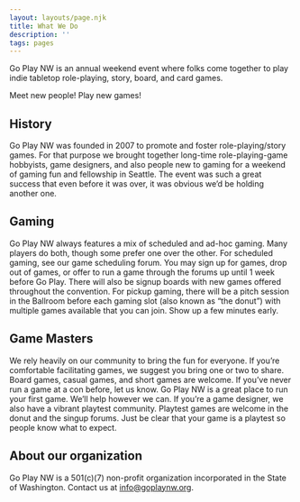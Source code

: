 ```yaml
---
layout: layouts/page.njk
title: What We Do
description: ''
tags: pages
---
```

Go Play NW is an annual weekend event where folks come together to play indie tabletop role-playing, story, board, and card games.

Meet new people! Play new games!

## History

Go Play NW was founded in 2007 to promote and foster role-playing/story games. For that purpose we brought together long-time role-playing-game hobbyists, game designers, and also people new to gaming for a weekend of gaming fun and fellowship in Seattle. The event was such a great success that even before it was over, it was obvious we’d be holding another one.

## Gaming

Go Play NW always features a mix of scheduled and ad-hoc gaming. Many players do both, though some prefer one over the other.
For scheduled gaming, see our game scheduling forum. You may sign up for games, drop out of games, or offer to run a game through the forums up until 1 week before Go Play. There will also be signup boards with new games offered throughout the convention.
For pickup gaming, there will be a pitch session in the Ballroom before each gaming slot (also known as “the donut”) with multiple games available that you can join. Show up a few minutes early.

## Game Masters

We rely heavily on our community to bring the fun for everyone. If you’re comfortable facilitating games, we suggest you bring one or two to share. Board games, casual games, and short games are welcome. If you’ve never run a game at a con before, let us know. Go Play NW is a great place to run your first game. We’ll help however we can.
If you’re a game designer, we also have a vibrant playtest community. Playtest games are welcome in the donut and the singup forums. Just be clear that your game is a playtest so people know what to expect.

## About our organization

Go Play NW is a 501(c)(7) non-profit organization incorporated in the State of Washington.
Contact us at info@goplaynw.org.